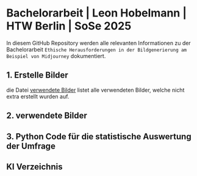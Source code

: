 # Bachelorarbeit | Leon Hobelmann | HTW Berlin | SoSe 2025

 In diesem GitHub Repository werden alle relevanten Informationen zu der Bachelorarbeit `Ethische Herausforderungen in der Bildgenerierung am Beispiel von Midjourney` dokumentiert.

## 1. Erstelle Bilder
die Datei [verwendete Bilder](https://github.com/LeonHobelmann/bachelorarbeit/blob/main/verwendete_bilder.md) listet alle verwendeten Bilder, welche nicht extra erstellt wurden auf.

## 2. verwendete Bilder

## 3. Python Code für die statistische Auswertung der Umfrage

## KI Verzeichnis


